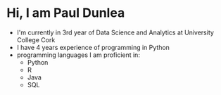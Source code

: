 # Hi, I am Paul Dunlea
* I'm currently in 3rd year of Data Science and Analytics at University College Cork
* I have 4 years experience of programming in Python
* programming languages I am proficient in:
  * Python
  * R
  * Java
  * SQL
